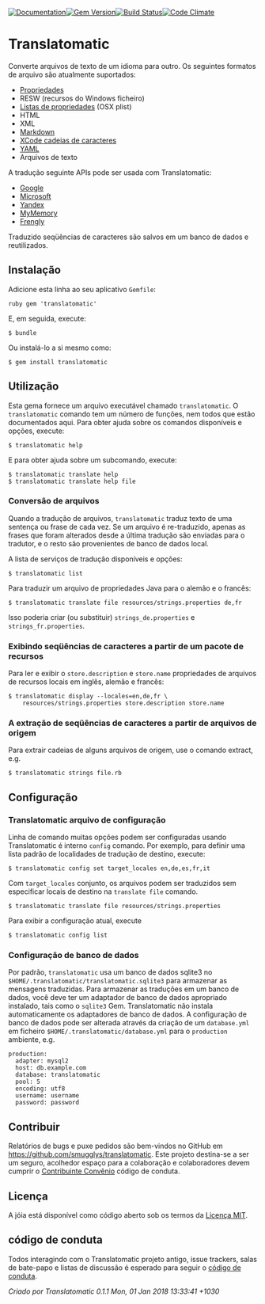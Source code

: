 [![Documentation](http://img.shields.io/badge/yard-docs-blue.svg)](http://www.rubydoc.info/gems/translatomatic)[![Gem Version](https://badge.fury.io/rb/translatomatic.svg)](https://badge.fury.io/rb/translatomatic)[![Build Status](https://travis-ci.org/smugglys/translatomatic.svg?branch=master)](https://travis-ci.org/smugglys/translatomatic)[![Code Climate](https://codeclimate.com/github/smugglys/translatomatic.svg)](https://codeclimate.com/github/smugglys/translatomatic)

# Translatomatic

Converte arquivos de texto de um idioma para outro. Os seguintes formatos de arquivo são atualmente suportados:

- [Propriedades](https://en.wikipedia.org/wiki/.properties)
- RESW (recursos do Windows ficheiro)
- [Listas de propriedades](https://en.wikipedia.org/wiki/Property_list) (OSX plist)
- HTML
- XML
- [Markdown](https://en.wikipedia.org/wiki/Markdown)
- [XCode cadeias de caracteres](https://developer.apple.com/library/content/documentation/Cocoa/Conceptual/LoadingResources/Strings/Strings.html)
- [YAML](http://yaml.org/)
- Arquivos de texto

A tradução seguinte APIs pode ser usada com Translatomatic:

- [Google](https://cloud.google.com/translate/)
- [Microsoft](https://www.microsoft.com/en-us/translator/translatorapi.aspx)
- [Yandex](https://tech.yandex.com/translate/)
- [MyMemory](https://mymemory.translated.net/doc/)
- [Frengly](http://www.frengly.com/api)

Traduzido seqüências de caracteres são salvos em um banco de dados e reutilizados.

## Instalação

Adicione esta linha ao seu aplicativo `Gemfile`:

`ruby
gem 'translatomatic'
`

E, em seguida, execute:

    $ bundle

Ou instalá-lo a si mesmo como:

    $ gem install translatomatic

## Utilização

Esta gema fornece um arquivo executável chamado `translatomatic`. O `translatomatic` comando tem um número de funções, nem todos que estão documentados aqui. Para obter ajuda sobre os comandos disponíveis e opções, execute:

    $ translatomatic help

E para obter ajuda sobre um subcomando, execute:

    $ translatomatic translate help
    $ translatomatic translate help file

### Conversão de arquivos

Quando a tradução de arquivos, `translatomatic` traduz texto de uma sentença ou frase de cada vez. Se um arquivo é re-traduzido, apenas as frases que foram alterados desde a última tradução são enviadas para o tradutor, e o resto são provenientes de banco de dados local.

A lista de serviços de tradução disponíveis e opções:

    $ translatomatic list

Para traduzir um arquivo de propriedades Java para o alemão e o francês:

    $ translatomatic translate file resources/strings.properties de,fr

Isso poderia criar (ou substituir) `strings_de.properties` e `strings_fr.properties`.

### Exibindo seqüências de caracteres a partir de um pacote de recursos

Para ler e exibir o `store.description` e `store.name` propriedades de arquivos de recursos locais em inglês, alemão e francês:

    $ translatomatic display --locales=en,de,fr \
        resources/strings.properties store.description store.name

### A extração de seqüências de caracteres a partir de arquivos de origem

Para extrair cadeias de alguns arquivos de origem, use o comando extract, e.g.

    $ translatomatic strings file.rb

## Configuração

### Translatomatic arquivo de configuração

Linha de comando muitas opções podem ser configuradas usando Translatomatic é interno `config` comando. Por exemplo, para definir uma lista padrão de localidades de tradução de destino, execute:

    $ translatomatic config set target_locales en,de,es,fr,it

Com `target_locales` conjunto, os arquivos podem ser traduzidos sem especificar locais de destino na `translate file` comando.

    $ translatomatic translate file resources/strings.properties

Para exibir a configuração atual, execute

    $ translatomatic config list

### Configuração de banco de dados

Por padrão, `translatomatic` usa um banco de dados sqlite3 no `$HOME/.translatomatic/translatomatic.sqlite3` para armazenar as mensagens traduzidas. Para armazenar as traduções em um banco de dados, você deve ter um adaptador de banco de dados apropriado instalado, tais como o `sqlite3` Gem. Translatomatic não instala automaticamente os adaptadores de banco de dados. A configuração de banco de dados pode ser alterada através da criação de um `database.yml` em ficheiro `$HOME/.translatomatic/database.yml` para o `production` ambiente, e.g.

    production:
      adapter: mysql2
      host: db.example.com
      database: translatomatic
      pool: 5
      encoding: utf8
      username: username
      password: password

## Contribuir

Relatórios de bugs e puxe pedidos são bem-vindos no GitHub em https://github.com/smugglys/translatomatic. Este projeto destina-se a ser um seguro, acolhedor espaço para a colaboração e colaboradores devem cumprir o [Contribuinte Convênio](http://contributor-covenant.org) código de conduta.

## Licença

A jóia está disponível como código aberto sob os termos da [Licença MIT](https://opensource.org/licenses/MIT).

## código de conduta

Todos interagindo com o Translatomatic projeto antigo, issue trackers, salas de bate-papo e listas de discussão é esperado para seguir o [código de conduta](https://github.com/smugglys/translatomatic/blob/master/CODE_OF_CONDUCT.md).

_Criado por Translatomatic 0.1.1 Mon, 01 Jan 2018 13:33:41 +1030_
